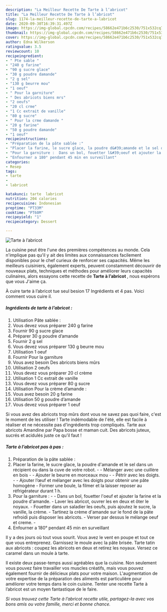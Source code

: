 ```yaml
---
description: "La Meilleur Recette De Tarte à l’abricot"
title: "La Meilleur Recette De Tarte à l’abricot"
slug: 1174-la-meilleur-recette-de-tarte-a-labricot
date: 2020-09-30T16:39:31.497Z
image: https://img-global.cpcdn.com/recipes/58662e471b6c2530/751x532cq70/tarte-a-labricot-photo-principale-de-la-recette.jpg
thumbnail: https://img-global.cpcdn.com/recipes/58662e471b6c2530/751x532cq70/tarte-a-labricot-photo-principale-de-la-recette.jpg
cover: https://img-global.cpcdn.com/recipes/58662e471b6c2530/751x532cq70/tarte-a-labricot-photo-principale-de-la-recette.jpg
author: Edna Wilkerson
ratingvalue: 3.5
reviewcount: 10
recipeingredient:
- " Pte sable "
- "240 g farine"
- "90 g sucre glace"
- "30 g poudre damande"
- "2 g sel"
- "130 g beurre mou"
- "1 oeuf"
- " Pour la garniture"
- " Des abricots biens mrs"
- "2 oeufs"
- "20 cl crme"
- "1 Cc extrait de vanille"
- "80 g sucre"
- " Pour la crme damande "
- "20 g farine"
- "50 g poudre damande"
- "1 oeuf"
recipeinstructions:
- "Préparation de la pâte sablée :"
- "Placer la farine, le sucre glace, la poudre d&#39;amande et le sel dans un récipient ou dans la cuve de votre robot.  Mélanger avec une cuillère en bois  Ajouter le beurre en morceaux mou  Pétrir avec les doigts.  Ajouter l’œuf et mélanger avec les doigts pour obtenir une pâte homogène  Former une boule, la filmer et la laisser reposer au réfrigérateur durant 1 h."
- "Pour la garniture :  Dans un bol, fouetter l&#39;oeuf et ajouter la farine et la poudre d&#39;amande.  Laver les abricot, ouvrer les en deux et ôter le noyaux. Fouetter dans un saladier les oeufs, puis ajoutez le sucre, la vanille, la crème. Tartinez la crème d&#39;amande sur le fond de la pâte refroidi puis disposer les abricots.  Verser par dessus le mélange oeuf et creme. -"
- "Enfourner a 180° pendant 45 min en surveillant"
categories:
- Resep
tags:
- tarte
- 
- labricot

katakunci: tarte  labricot 
nutrition: 204 calories
recipecuisine: Indonesian
preptime: "PT33M"
cooktime: "PT60M"
recipeyield: "1"
recipecategory: Dessert

---
```



![Tarte à l’abricot](https://img-global.cpcdn.com/recipes/58662e471b6c2530/751x532cq70/tarte-a-labricot-photo-principale-de-la-recette.jpg)

La cuisine peut être l'une des premières compétences au monde. Cela n'implique pas qu'il y ait des limites aux connaissances facilement disponibles pour le chef curieux de renforcer ses capacités. Même les meilleurs cuisiniers, également experts, peuvent constamment découvrir de nouveaux plats, techniques et méthodes pour améliorer leurs capacités culinaires, alors essayons cette recette de <strong> Tarte à l’abricot </strong>, nous espérons que vous J'aime ça.

<!--inarticleads1-->

À cuire tarte à l’abricot tue seul besion 17 Ingrédients et 4 pas. Voici comment vous cuire il.

##### Ingrédients de tarte à l’abricot :

1. Utilisation  Pâte sablée :
1. Vous devez vous préparer 240 g farine
1. Fournir 90 g sucre glace
1. Préparer 30 g poudre d’amande
1. Fournir 2 g sel
1. Vous devez vous préparer 130 g beurre mou
1. Utilisation 1 oeuf
1. Fournir  Pour la garniture
1. Vous avez besoin  Des abricots biens mûrs
1. Utilisation 2 oeufs
1. Vous devez vous préparer 20 cl crème
1. Utilisation 1 Cc extrait de vanille
1. Vous devez vous préparer 80 g sucre
1. Utilisation  Pour la crème d’amande :
1. Vous avez besoin 20 g farine
1. Utilisation 50 g poudre d’amande
1. Vous devez vous préparer 1 oeuf


Si vous avez des abricots trop mûrs dont vous ne savez pas quoi faire, c&#39;est le moment de les utiliser ! Tarte indémodable de l&#39;été, elle est facile à réaliser et ne nécessite pas d&#39;ingrédients trop compliqués. Tarte aux abricots Amandine par Papa bosse et maman cuit. Des abricots juteux, sucrés et acidulés juste ce qu&#39;il faut ! 

<!--inarticleads2-->

##### Tarte à l’abricot pas à pas :

1. Préparation de la pâte sablée :
1. Placer la farine, le sucre glace, la poudre d&#39;amande et le sel dans un récipient ou dans la cuve de votre robot. -  - Mélanger avec une cuillère en bois -  - Ajouter le beurre en morceaux mou -  - Pétrir avec les doigts. -  - Ajouter l’œuf et mélanger avec les doigts pour obtenir une pâte homogène  - Former une boule, la filmer et la laisser reposer au réfrigérateur durant 1 h.
1. Pour la garniture : -  - Dans un bol, fouetter l&#39;oeuf et ajouter la farine et la poudre d&#39;amande.  - Laver les abricot, ouvrer les en deux et ôter le noyaux. - Fouetter dans un saladier les oeufs, puis ajoutez le sucre, la vanille, la crème. - Tartinez la crème d&#39;amande sur le fond de la pâte refroidi puis disposer les abricots.  - Verser par dessus le mélange oeuf et creme. -
1. Enfourner a 180° pendant 45 min en surveillant


Il y a des jours où tout vous sourit. Vous avez le vent en poupe et tout ce que vous entreprenez. Garnissez le moule avec la pâte brisée. Tarte tatin aux abricots : coupez les abricots en deux et retirez les noyaux. Versez ce caramel dans un moule à tarte. 

<!--inarticleads1-->

<p>
Il existe deux passe-temps aussi agréables que la cuisine. Non seulement vous pouvez faire travailler vos muscles créatifs, mais vous pouvez également fournir de délicieux plats pour votre maison. L'augmentation de votre expertise de la préparation des aliments est particulière pour améliorer votre temps dans le coin cuisine. Tenter une recette Tarte à l’abricot est un moyen fantastique de le faire.
</p>

<p>
<i>Si vous trouvez cette Tarte à l’abricot recette utile, partagez-la avec vos bons amis ou votre famille, merci et bonne chance.</i>
</p>
